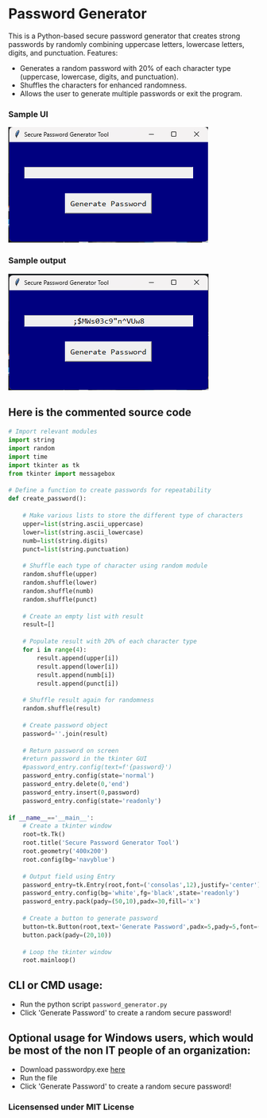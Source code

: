 # Password Generator

This is a Python-based secure password generator that creates strong passwords by randomly combining uppercase letters, lowercase letters, digits, and punctuation.
Features:

* Generates a random password with 20% of each character type (uppercase, lowercase, digits, and punctuation).
* Shuffles the characters for enhanced randomness.
* Allows the user to generate multiple passwords or exit the program.

### Sample UI

![Output](https://github.com/Rafael-Santamaria-Ortega/Secure_Password_Generator/blob/main/1.png)

### Sample output

![Output](https://github.com/Rafael-Santamaria-Ortega/Secure_Password_Generator/blob/main/2.png)

## Here is the commented source code

```python
# Import relevant modules
import string
import random
import time
import tkinter as tk
from tkinter import messagebox

# Define a function to create passwords for repeatability
def create_password():

    # Make various lists to store the different type of characters
    upper=list(string.ascii_uppercase)
    lower=list(string.ascii_lowercase)
    numb=list(string.digits)
    punct=list(string.punctuation)

    # Shuffle each type of character using random module 
    random.shuffle(upper)
    random.shuffle(lower)
    random.shuffle(numb)
    random.shuffle(punct)

    # Create an empty list with result
    result=[]

    # Populate result with 20% of each character type
    for i in range(4):
        result.append(upper[i])
        result.append(lower[i])
        result.append(numb[i])
        result.append(punct[i])

    # Shuffle result again for randomness
    random.shuffle(result)

    # Create password object
    password=''.join(result)

    # Return password on screen
    #return password in the tkinter GUI
    #password_entry.config(text=f'{password}')
    password_entry.config(state='normal')
    password_entry.delete(0,'end')
    password_entry.insert(0,password)
    password_entry.config(state='readonly')

if __name__=='__main__':
    # Create a tkinter window
    root=tk.Tk()
    root.title('Secure Password Generator Tool')
    root.geometry('400x200')
    root.config(bg='navyblue')

    # Output field using Entry
    password_entry=tk.Entry(root,font=('consolas',12),justify='center')
    password_entry.config(bg='white',fg='black',state='readonly')
    password_entry.pack(pady=(50,10),padx=30,fill='x')

    # Create a button to generate password
    button=tk.Button(root,text='Generate Password',padx=5,pady=5,font=('consolas',12),command=create_password)
    button.pack(pady=(20,10))

    # Loop the tkinter window
    root.mainloop()
```

## CLI or CMD usage: 

* Run the python script `password_generator.py`
* Click 'Generate Password' to create a random secure password!

## Optional usage for Windows users, which would be most of the non IT people of an organization:

* Download passwordpy.exe [here](https://github.com/Rafael-Santamaria-Ortega/Secure_Password_Generator) 
* Run the file
* Click 'Generate Password' to create a random secure password!


### Licensensed under MIT License
